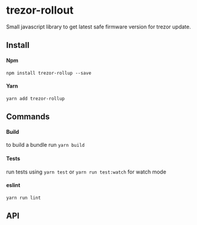 trezor-rollout
=========

Small javascript library to get latest safe firmware version for trezor update.

Install
-----

#### Npm 
```npm install trezor-rollup --save```

#### Yarn
```yarn add trezor-rollup```

Commands
-----

#### Build 
to build a bundle run `yarn build`

#### Tests
run tests using `yarn test` or `yarn run test:watch` for watch mode

#### eslint
`yarn run lint`

API
-----
